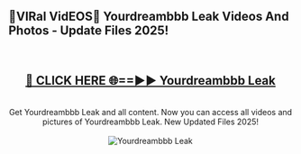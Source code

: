 <h2>🔴VIRal VidEOS🔴 Yourdreambbb Leak Videos And Photos - Update Files 2025!</h2>
<br>
<div align="center">
<h2><a href="https://virallinks.top/odZfE0" rel="nofollow">🔴 CLICK HERE 🌐==►► Yourdreambbb Leak</a></h2>
<br>
Get Yourdreambbb Leak and all content. Now you can access all videos and pictures of Yourdreambbb Leak. New Updated Files 2025!
<br>
<br>
<a href="https://virallinks.top/odZfE0" rel="nofollow" data-target="animated-image.originalLink"><img src="https://i.imgur.com/dJHk4Zq.gif)" alt="Yourdreambbb Leak" style="max-width: 100%; display: inline-block;" data-target="animated-image.originalImage"></a>
</div>
<br>
